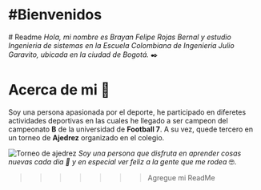 ﻿
﻿#Bienvenidos 
=======
﻿# Readme 
_Hola, mi nombre es *Brayan Felipe Rojas Bernal* y estudio Ingenieria de sistemas en la Escuela Colombiana de Ingenieria Julio Garavito, ubicada en la ciudad de Bogotá._ ✒️


# Acerca de mi 🚀
Soy una persona apasionada por el deporte, he participado en diferetes actividades deportivas en las cuales he llegado a ser campeon del campeonato **B** de la universidad de **Football 7**. A su vez, quede tercero en un torneo  de **Ajedrez** organizado en el colegio. 

![Torneo de ajedrez]([https://diario.madrid.es/chamberi/wp-content/uploads/sites/16/2017/12/IMG-20171204-WA0001-1000x750.jpg](https://diario.madrid.es/chamberi/wp-content/uploads/sites/16/2017/12/IMG-20171204-WA0001-1000x750.jpg))
_Soy una persona que disfruta en aprender cosas nuevas cada dia 📌 y en especial ver feliz a la gente que me rodea_ 🤓.
>>>>>>> Agregue mi ReadMe
